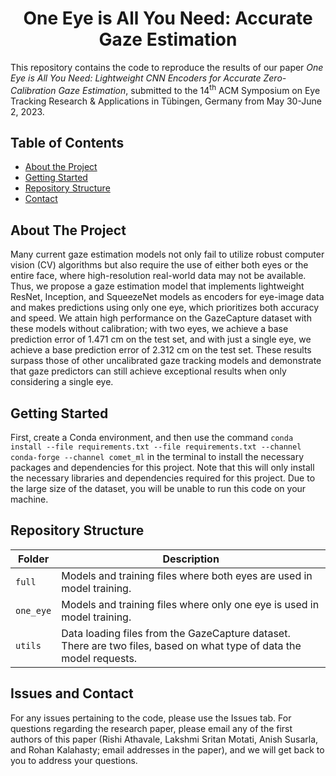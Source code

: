 <h1 align="center">
    One Eye is All You Need: Accurate Gaze Estimation
</h1>

This repository contains the code to reproduce the results of our paper _One Eye is All You Need: Lightweight CNN Encoders for Accurate Zero-Calibration Gaze Estimation_, submitted to the 14<sup>th</sup> ACM Symposium on Eye Tracking Research & Applications in Tübingen, Germany from May 30-June 2, 2023.

<!-- TABLE OF CONTENTS -->

## Table of Contents

- [About the Project](#about-the-project)
- [Getting Started](#getting-started)
- [Repository Structure](#repository-structure)
- [Contact](#issues-and-contact)

<!-- ABOUT THE PROJECT -->

## About The Project

Many current gaze estimation models not only fail to utilize robust computer vision (CV) algorithms but also require the use of either both eyes or the entire face, where high-resolution real-world data may not be available. Thus, we propose a gaze estimation model that implements lightweight ResNet, Inception, and SqueezeNet models as encoders for eye-image data and makes predictions using only one eye, which prioritizes both accuracy and speed. We attain high performance on the GazeCapture dataset with these models without calibration; with two eyes, we achieve a base prediction error of 1.471 cm on the test set, and with just a single eye, we achieve a base prediction error of 2.312 cm on the test set. These results surpass those of other uncalibrated gaze tracking models and demonstrate that gaze predictors can still achieve exceptional results when only considering a single eye.

<!-- Getting Started -->

## Getting Started

First, create a Conda environment, and then use the command `conda install --file requirements.txt --file requirements.txt --channel conda-forge --channel comet_ml` in the terminal to install the necessary packages and dependencies for this project. Note that this will only install the necessary libraries and dependencies required for this project. Due to the large size of the dataset, you will be unable to run this code on your machine.

<!-- Repository Structure -->

## Repository Structure

| Folder                                               | Description                                                                                                                                                                                          |
| -------------------------------------------------- | ---------------------------------------------------------------------------------------------------------------------------------------------------------------------------------------------------- |
| `full`                                    | Models and training files where both eyes are used in model training.                                                                                     |
| `one_eye`                                    | Models and training files where only one eye is used in model training.                                                                                       |
| `utils`                  | Data loading files from the GazeCapture dataset. There are two files, based on what type of data the model requests.                                                               |

<!-- Contact -->

## Issues and Contact

For any issues pertaining to the code, please use the Issues tab. For questions regarding the research paper, please email any of the first authors of this paper (Rishi Athavale, Lakshmi Sritan Motati, Anish Susarla, and Rohan Kalahasty; email addresses in the paper), and we will get back to you to address your questions.